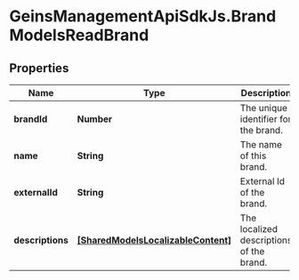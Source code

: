 # GeinsManagementApiSdkJs.BrandModelsReadBrand

## Properties

Name | Type | Description | Notes
------------ | ------------- | ------------- | -------------
**brandId** | **Number** | The unique identifier for the brand. | [optional] 
**name** | **String** | The name of this brand. | [optional] 
**externalId** | **String** | External Id of the brand. | [optional] 
**descriptions** | [**[SharedModelsLocalizableContent]**](SharedModelsLocalizableContent.md) | The localized descriptions of the brand. | [optional] 



